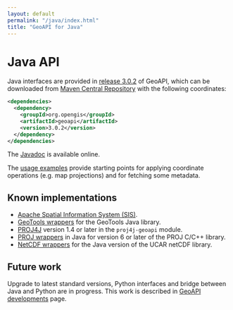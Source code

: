 ```yaml
---
layout: default
permalink: "/java/index.html"
title: "GeoAPI for Java"
---
```


# Java API

Java interfaces are provided in [release 3.0.2](../3.0/index.html) of GeoAPI,
which can be downloaded from
[Maven Central Repository](https://central.sonatype.com/search?q=geoapi&namespace=org.opengis)
with the following coordinates:

```xml
<dependencies>
  <dependency>
    <groupId>org.opengis</groupId>
    <artifactId>geoapi</artifactId>
    <version>3.0.2</version>
  </dependency>
</dependencies>
```

The [Javadoc](../3.0/javadoc/index.html) is available online.

The [usage examples](examples/index.html) provide starting points
for applying coordinate operations (e.g. map projections) and
for fetching some metadata.

## Known implementations

* [Apache Spatial Information System (SIS)](https://sis.apache.org).
* [GeoTools wrappers](https://github.com/Geomatys/geoapi-gt-wrappers) for the GeoTools Java library.
* [PROJ4J](https://github.com/locationtech/proj4j) version 1.4 or later in the `proj4j-geoapi` module.
* [PROJ wrappers](https://github.com/osgeo/PROJ-JNI) in Java for version 6 or later of the PROJ C/C++ library.
* [NetCDF wrappers](https://github.com/Unidata/geoapi-netcdf-java) for the Java version of the UCAR netCDF library.

## Future work

Upgrade to latest standard versions,
Python interfaces and bridge between Java and Python are in progress.
This work is described in [GeoAPI developments](../snapshot/index.html) page.
